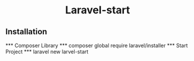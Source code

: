<h1 align="center"> Laravel-start </h1>

## Installation
*** Composer Library *** 
composer global require laravel/installer
*** Start Project *** 
laravel new larvel-start




